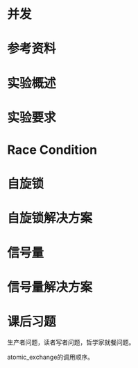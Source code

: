 # 并发

# 参考资料

# 实验概述

# 实验要求

# Race Condition



# 自旋锁



# 自旋锁解决方案

# 信号量

# 信号量解决方案

# 课后习题

生产者问题，读者写者问题，哲学家就餐问题。

atomic\_exchange的调用顺序。